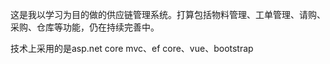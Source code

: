 这是我以学习为目的做的供应链管理系统。打算包括物料管理、工单管理、请购、采购、仓库等功能，仍在持续完善中。

技术上采用的是asp.net core mvc、ef core、vue、bootstrap

